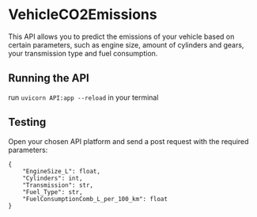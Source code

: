 # VehicleCO2Emissions

This API allows you to predict the emissions of your vehicle based on certain parameters, such as engine size, amount of cylinders and gears, your transmission type and fuel consumption.

## Running the API
 
run ```uvicorn API:app --reload``` in your terminal

## Testing

Open your chosen API platform and send a post request with the required parameters: 

```
{
    "EngineSize_L": float,
    "Cylinders": int,
    "Transmission": str,
    "Fuel_Type": str,
    "FuelConsumptionComb_L_per_100_km": float
}
```